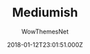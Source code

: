 ---
title: Mediumish
github: https://github.com/wowthemesnet/mediumish-theme-jekyll
demo: https://wowthemesnet.github.io/mediumish-theme-jekyll/
author: WowThemesNet
ssg:
  - Jekyll
cms:
  - Markdown
date: 2018-01-12T23:01:51.000Z
description: Jekyll Template - Mediumish
draft: true
publish_date: '2018-01-12T23:01:51Z'
update_date: '2021-10-31T15:31:51Z'
github_star: 1056
github_fork: 1195
---